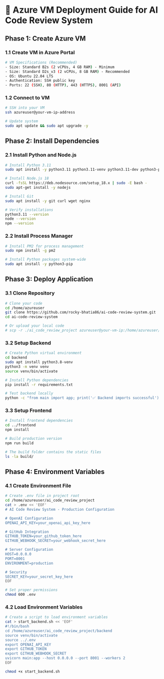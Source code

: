 # 🚀 Azure VM Deployment Guide for AI Code Review System

## Phase 1: Create Azure VM

### 1.1 Create VM in Azure Portal
```bash
# VM Specifications (Recommended)
- Size: Standard B2s (2 vCPUs, 4 GB RAM) - Minimum
- Size: Standard D2s_v3 (2 vCPUs, 8 GB RAM) - Recommended
- OS: Ubuntu 22.04 LTS
- Authentication: SSH public key
- Ports: 22 (SSH), 80 (HTTP), 443 (HTTPS), 8001 (API)
```

### 1.2 Connect to VM
```bash
# SSH into your VM
ssh azureuser@your-vm-ip-address

# Update system
sudo apt update && sudo apt upgrade -y
```

## Phase 2: Install Dependencies

### 2.1 Install Python and Node.js
```bash
# Install Python 3.11
sudo apt install -y python3.11 python3.11-venv python3.11-dev python3-pip

# Install Node.js 18
curl -fsSL https://deb.nodesource.com/setup_18.x | sudo -E bash -
sudo apt-get install -y nodejs

# Install Git
sudo apt install -y git curl wget nginx

# Verify installations
python3.11 --version
node --version
npm --version
```

### 2.2 Install Process Manager
```bash
# Install PM2 for process management
sudo npm install -g pm2

# Install Python packages system-wide
sudo apt install -y python3-pip
```

## Phase 3: Deploy Application

### 3.1 Clone Repository
```bash
# Clone your code
cd /home/azureuser
git clone https://github.com/rocky-bhatia86/ai-code-review-system.git
cd ai-code-review-system

# Or upload your local code
# scp -r ./ai_code_review_project azureuser@your-vm-ip:/home/azureuser/
```

### 3.2 Setup Backend
```bash
# Create Python virtual environment
cd backend
sudo apt install python3.8-venv
python3 -m venv venv
source venv/bin/activate

# Install Python dependencies
pip install -r requirements.txt

# Test backend locally
python -c "from main import app; print('✅ Backend imports successful')"
```

### 3.3 Setup Frontend
```bash
# Install frontend dependencies
cd ../frontend
npm install

# Build production version
npm run build

# The build folder contains the static files
ls -la build/
```

## Phase 4: Environment Variables

### 4.1 Create Environment File
```bash
# Create .env file in project root
cd /home/azureuser/ai_code_review_project
cat > .env << 'EOF'
# AI Code Review System - Production Configuration

# OpenAI Configuration
OPENAI_API_KEY=your_openai_api_key_here

# GitHub Integration
GITHUB_TOKEN=your_github_token_here
GITHUB_WEBHOOK_SECRET=your_webhook_secret_here

# Server Configuration
HOST=0.0.0.0
PORT=8001
ENVIRONMENT=production

# Security
SECRET_KEY=your_secret_key_here
EOF

# Set proper permissions
chmod 600 .env
```

### 4.2 Load Environment Variables
```bash
# Create a script to load environment variables
cat > start_backend.sh << 'EOF'
#!/bin/bash
cd /home/azureuser/ai_code_review_project/backend
source venv/bin/activate
source ../.env
export OPENAI_API_KEY
export GITHUB_TOKEN
export GITHUB_WEBHOOK_SECRET
uvicorn main:app --host 0.0.0.0 --port 8001 --workers 2
EOF

chmod +x start_backend.sh
```

